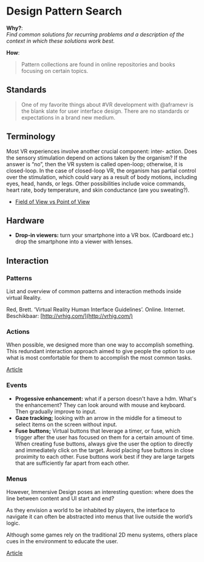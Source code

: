 # Design Pattern Search

**Why?**:  
*Find common solutions for recurring problems and a description of the context in which these solutions work best.*

**How**:  
> Pattern collections are found in online repositories and books focusing on certain topics.

## Standards

> One of my favorite things about #VR development with @aframevr is the blank slate for user interface design. There are no  standards or expectations in a brand new medium.

## Terminology
Most VR experiences involve another crucial component: inter- action. Does the sensory stimulation depend on actions taken by the organism? If the answer is “no”, then the VR system is called open-loop; otherwise, it is closed-loop. In the case of closed-loop VR, the organism has partial control over the stimulation, which could vary as a result of body motions, including eyes, head, hands, or legs. Other possibilities include voice commands, heart rate, body temperature, and skin conductance (are you sweating?).

* [Field of View vs Point of View](https://medium.com/facebook-design/becoming-a-virtual-reality-designer-9dcf6ddea4c3)



## Hardware
* **Drop-in viewers:** turn your smartphone into a VR box. (Cardboard etc.) drop the smartphone into a viewer with lenses.


## Interaction

### Patterns
List and overview of common patterns and interaction methods inside virtual Reality.

Red, Brett. ’Virtual Reality Human Interface Guidelines’. Online. Internet. Beschikbaar: [http://vrhig.com/](http://vrhig.com/)


### Actions
When possible, we designed more than one way to accomplish something. This redundant interaction approach aimed to give people the option to use what is most comfortable for them to accomplish the most common tasks.

[Article](https://medium.com/inborn-experience/designing-facebook-for-mobile-vr-df4823282d02)

### Events
* **Progessive enhancement:** what if a person doesn't have a hdm. What's the enhancement? They can look around with mouse and keyboard. Then gradually improve to input.
* **Gaze tracking;** looking with an arrow in the middle for a timeout to select items on the screen without input.
* **Fuse buttons;** Virtual buttons that leverage a timer, or fuse, which trigger after the user has focused on them for a certain amount of time. When creating fuse buttons, always give the user the option to directly and immediately click on the target. Avoid placing fuse buttons in close proximity to each other. Fuse buttons work best if they are large targets that are sufficiently far apart from each other. 

### Menus
However, Immersive Design poses an interesting question: where does the line between content and UI start and end?

As they envision a world to be inhabited by players, the interface to navigate it can often be abstracted into menus that live outside the world’s logic.

Although some games rely on the traditional 2D menu systems, others place cues in the environment to educate the user.

[Article](https://uxdesign.cc/immersive-design-the-next-10-years-of-interfaces-16122cb6eae6?token=aFtjGoqA_pn1Pe15)